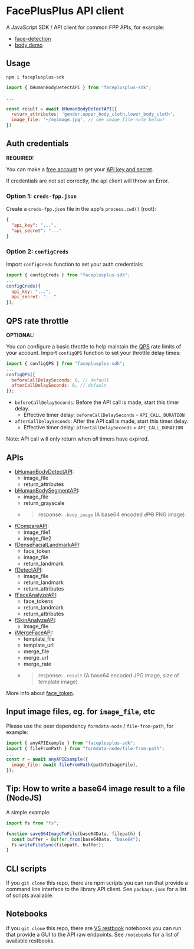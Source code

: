 # FacePlusPlus API client

A JavaScript SDK / API client for common FPP APIs, for example:

- [face-detection](https://www.faceplusplus.com/face-detection/#demo)
- [body demo](https://console.faceplusplus.com/service/body/intro)

## Usage

`npm i faceplusplus-sdk`

```javascript
import { bHumanBodyDetectAPI } from "faceplusplus-sdk";

...

const result = await bHumanBodyDetectAPI({
  return_attributes: 'gender,upper_body_cloth,lower_body_cloth',
  image_file: '~/myimage.jpg', // see image_file note below!
})
```

## Auth credentials

**REQUIRED**!

You can make a [free account](https://console.faceplusplus.com/documents/6329693) to get your [API key and secret](https://console.faceplusplus.com/app/apikey/list).

If credentials are not set correctly, the api client will throw an Error.

### Option 1: `creds-fpp.json`

Create a `creds-fpp.json` file in the app's `process.cwd()` (root):

```json
{
  "api_key": "...",
  "api_secret": "..."
}
```

### Option 2: `configCreds`

Import `configCreds` function to set your auth credentials:

```js
import { configCreds } from "faceplusplus-sdk";
...
configCreds({
  api_key: "...",
  api_secret: "..."
});
```

## QPS rate throttle

**OPTIONAL**!

You can configure a basic throttle to help maintain the [QPS](https://www.faceplusplus.com/v2/pricing/) rate limits of your account. Import `configQPS` function to set your throttle delay times:

```js
import { configQPS } from "faceplusplus-sdk";
...
configQPS({
  beforeCallDelaySeconds: 0, // default
  afterCallDelaySeconds: 0, // default
});
```

- `beforeCallDelaySeconds`: Before the API call is made, start this timer delay.
  - Effective timer delay: `beforeCallDelaySeconds` - `API_CALL_DURATION`
- `afterCallDelaySeconds`: After the API call is made, start this timer delay.
  - Effective timer delay: `afterCallDelaySeconds` + `API_CALL_DURATION`

Note: API call will only return when *all* timers have expired.

## APIs

- [bHumanBodyDetectAPI](https://console.faceplusplus.com/documents/10880589):
  - image_file
  - return_attributes
- [bHumanBodySegmentAPI](https://console.faceplusplus.com/documents/40608260):
  - image_file
  - return_grayscale
  - > response: `.body_image` (A base64 encoded ~~JPG~~ PNG image)
- [fCompareAPI](https://console.faceplusplus.com/documents/5679308):
  - image_file1
  - image_file2
- [fDenseFacialLandmarkAPI](https://console.faceplusplus.com/documents/55107053):
  - face_token
  - image_file
  - return_landmark
- [fDetectAPI](https://console.faceplusplus.com/documents/5679127):
  - image_file
  - return_landmark
  - return_attributes
- [fFaceAnalyzeAPI](https://console.faceplusplus.com/documents/6329465):
  - face_tokens
  - return_landmark
  - return_attributes
- [fSkinAnalyzeAPI](https://console.faceplusplus.com/documents/129100210):
  - image_file
- [iMergeFaceAPI](https://console.faceplusplus.com/documents/20815649):
  - template_file
  - template_url
  - merge_file
  - merge_url
  - merge_rate
  - > response: `.result` (A base64 encoded JPG image, size of template image)

More info about [face_token](https://console.faceplusplus.com/documents/5679127).

## Input image files, eg. for `image_file`, etc

Please use the peer dependency `formdata-node` / `file-from-path`, for example:

```js
import { anyAPIExample } from "faceplusplus-sdk";
import { fileFromPath } from "formdata-node/file-from-path";
...
const r = await anyAPIExample({
  image_file: await fileFromPath(pathToImageFile),
});
```

## Tip: How to write a base64 image result to a file (NodeJS)

A simple example:

```js
import fs from "fs";

function saveB64ImageToFile(base64Data, filepath) {
  const buffer = Buffer.from(base64Data, "base64");
  fs.writeFileSync(filepath, buffer);
}
```

## CLI scripts

If you `git clone` this repo, there are npm scripts you can run that provide a command line interface to the library API client. See `package.json` for a list of scripts available.

## Notebooks

If you `git clone` this repo, there are [VS restbook](https://github.com/tanhakabir/rest-book#usage) notebooks you can run that provide a GUI to the API raw endpoints. See `/notebooks` for a list of available restbooks.
